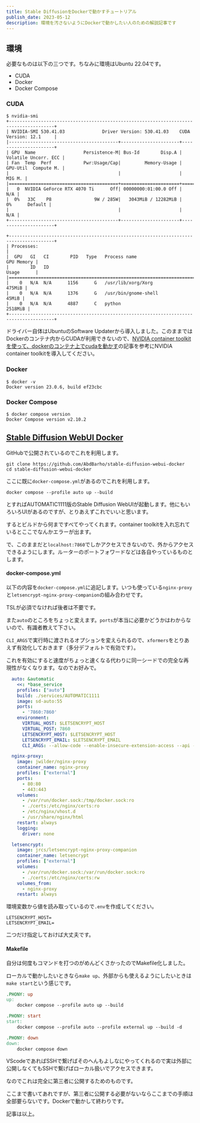 ```yaml
---
title: Stable DiffusionをDockerで動かすチュートリアル 
publish_date: 2023-05-12
description: 環境を汚さないようにDockerで動かしたい人のための解説記事です 
---
```


## 環境

必要なものは以下の三つです。ちなみに環境はUbuntu 22.04です。

- CUDA
- Docker
- Docker Compose

### CUDA

```
$ nvidia-smi
+---------------------------------------------------------------------------------------+
| NVIDIA-SMI 530.41.03              Driver Version: 530.41.03    CUDA Version: 12.1     |
|-----------------------------------------+----------------------+----------------------+
| GPU  Name                  Persistence-M| Bus-Id        Disp.A | Volatile Uncorr. ECC |
| Fan  Temp  Perf            Pwr:Usage/Cap|         Memory-Usage | GPU-Util  Compute M. |
|                                         |                      |               MIG M. |
|=========================================+======================+======================|
|   0  NVIDIA GeForce RTX 4070 Ti      Off| 00000000:01:00.0 Off |                  N/A |
|  0%   33C    P8                9W / 285W|   3043MiB / 12282MiB |      0%      Default |
|                                         |                      |                  N/A |
+-----------------------------------------+----------------------+----------------------+
                                                                                         
+---------------------------------------------------------------------------------------+
| Processes:                                                                            |
|  GPU   GI   CI        PID   Type   Process name                            GPU Memory |
|        ID   ID                                                             Usage      |
|=======================================================================================|
|    0   N/A  N/A      1156      G   /usr/lib/xorg/Xorg                          475MiB |
|    0   N/A  N/A      1376      G   /usr/bin/gnome-shell                         45MiB |
|    0   N/A  N/A      4887      C   python                                     2518MiB |
+---------------------------------------------------------------------------------------+
```

ドライバー自体はUbuntuのSoftware Updaterから導入しました。このままではDockerのコンテナ内からCUDAが利用できないので、[NVIDIA container toolkitを使って、dockerのコンテナ上でcudaを動かす](https://qiita.com/Hiroaki-K4/items/c1be8adba18b9f0b4cef)の記事を参考にNVIDIA container toolkitを導入してください。


### Docker

```
$ docker -v
Docker version 23.0.6, build ef23cbc
```

### Docker Compose

```
$ docker compose version
Docker Compose version v2.10.2
```

## [Stable Diffusion WebUI Docker](https://github.com/AbdBarho/stable-diffusion-webui-docker)

GitHubで公開されているのでこれを利用します。

```
git clone https://github.com/AbdBarho/stable-diffusion-webui-docker
cd stable-diffusion-webui-docker
``` 

ここに既に`docker-compose.yml`があるのでこれを利用します。

```
docker compose --profile auto up --build
```

とすればAUTOMATIC1111版のStable Diffusion WebUIが起動します。他にもいろいろUIがあるのですが、とりあえずこれでいいと思います。

するとビルドから何まですべてやってくれます。container toolkitを入れ忘れているとここでなんかエラーが出ます。

で、このままだと`localhost:7860`でしかアクセスできないので、外からアクセスできるようにします。ルーターのポートフォワードなどは各自やっているものとします。

#### docker-compose.yml

以下の内容を`docker-compose.yml`に追記します。いつも使っている`nginx-proxy`と`letsencrypt-nginx-proxy-companion`の組み合わせです。

TSLが必須でなければ後者は不要です。

また`auto`のところをちょっと変えます。`ports`が本当に必要かどうかはわからないので、有識者教えて下さい。

`CLI_ARGS`で実行時に渡されるオプションを変えられるので、`xformers`をとりあえず有効化しておきます（多分デフォルトで有効です）。

これを有効にすると速度がちょっと速くなる代わりに同一シードでの完全な再現性がなくなります。なのでお好みで。

```yml
  auto: &automatic
    <<: *base_service
    profiles: ["auto"]
    build: ./services/AUTOMATIC1111
    image: sd-auto:55
    ports:
      - '7860:7860'
    environment:
      VIRTUAL_HOST: $LETSENCRYPT_HOST
      VIRTUAL_POST: 7860
      LETSENCRYPT_HOST: $LETSENCRYPT_HOST
      LETSENCRYPT_EMAIL: $LETSENCRYPT_EMAIL
      CLI_ARGS: --allow-code --enable-insecure-extension-access --api --xformers --opt-sdp-attention --no-half-vae

  nginx-proxy:
    image: jwilder/nginx-proxy
    container_name: nginx-proxy
    profiles: ["external"]
    ports:
      - 80:80
      - 443:443
    volumes:
      - /var/run/docker.sock:/tmp/docker.sock:ro
      - ./certs:/etc/nginx/certs:ro
      - /etc/nginx/vhost.d
      - /usr/share/nginx/html
    restart: always
    logging:
      driver: none

  letsencrypt:
    image: jrcs/letsencrypt-nginx-proxy-companion
    container_name: letsencrypt
    profiles: ["external"]
    volumes:
      - /var/run/docker.sock:/var/run/docker.sock:ro
      - ./certs:/etc/nginx/certs:rw
    volumes_from:
      - nginx-proxy
    restart: always
```

環境変数から値を読み取っているので`.env`を作成してください。

```
LETSENCRYPT_HOST=
LETSENCRYPT_EMAIL=
```

二つだけ指定しておけば大丈夫です。

#### Makefile

自分は何度もコマンドを打つのがめんどくさかったのでMakefile化しました。

ローカルで動かしたいときなら`make up`、外部からも使えるようにしたいときは`make start`という感じです。

```makefile
.PHONY: up
up:
	docker compose --profile auto up --build

.PHONY: start
start:
	docker compose --profile auto --profile external up --build -d

.PHONY: down 
down:
	docker compose down
```

VScodeであればSSHで繋げばそのへんもよしなにやってくれるので実は外部に公開しなくてもSSHで繋げばローカル扱いでアクセスできます。

なのでこれは完全に第三者に公開するためのものです。

ここまで書いてあれですが、第三者に公開する必要がないならここまでの手順は全部要らないです。Dockerで動かして終わりです。

記事は以上。
